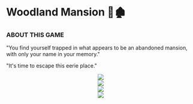 <div align="left">
  <h1>Woodland Mansion 🌲🏚️</h1>
</div>
<div align="left">
  <h3>ABOUT THIS GAME</h3>
</div>
<div align="left">
  <p>
    "You find yourself trapped in what appears to be an abandoned mansion,<br> with only your name in your memory."
  </p>
  <p>
    "It's time to escape this eerie place."
  </p>
</div>
<div align="center">
  <div>
    <img src="https://github.com/user-attachments/assets/59c912c2-74ea-410b-b342-f2bf24850cd8">
  </div>
  <div>
    <img src="https://github.com/user-attachments/assets/7101581f-3ed3-47f5-862a-4aa9f721e258">
  </div>
  <div>
    <img src="https://github.com/user-attachments/assets/030a8d8a-3cb7-4175-a0a7-8fd0f336357e">
  </div>
  <div>
    <img src="https://github.com/user-attachments/assets/22e89a6c-9c1a-4789-98a7-595aedc3f716">
  </div>
</div>
